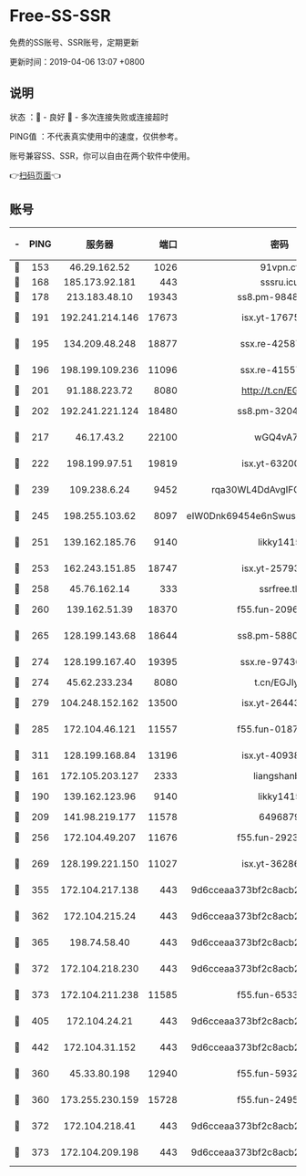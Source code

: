 # Free-SS-SSR

免费的SS账号、SSR账号，定期更新

更新时间：2019-04-06 13:07 +0800

## 说明

状态     ：🙂 - 良好 🙁 - 多次连接失败或连接超时

PING值   ：不代表真实使用中的速度，仅供参考。

账号兼容SS、SSR，你可以自由在两个软件中使用。

👉[扫码页面](https://liesauer.github.io/Free-SS-SSR/)👈

## 账号

|-|PING|服务器|端口|密码|加密方式|区域|
|:----:|:----:|:-----:|-----:|:----:|:----:|:----:|
|🙂|153|46.29.162.52|1026|91vpn.cf|rc4-md5|RU|
|🙂|168|185.173.92.181|443|sssru.icu|rc4-md5|RU|
|🙂|178|213.183.48.10|19343|ss8.pm-98489424|rc4-md5|RU|
|🙂|191|192.241.214.146|17673|isx.yt-17675026|aes-256-cfb|US|
|🙂|195|134.209.48.248|18877|ssx.re-42587403|aes-256-cfb|US|
|🙂|196|198.199.109.236|11096|ssx.re-41557165|aes-256-cfb|US|
|🙂|201|91.188.223.72|8080|http://t.cn/EGJIyrl|rc4-md5|RU|
|🙂|202|192.241.221.124|18480|ss8.pm-32044618|aes-256-cfb|US|
|🙂|217|46.17.43.2|22100|wGQ4vA7D|aes-256-gcm|RU|
|🙂|222|198.199.97.51|19819|isx.yt-63200254|aes-256-cfb|US|
|🙂|239|109.238.6.24|9452|rqa30WL4DdAvgIFG6Fs3znzTa|aes-256-cfb|FR|
|🙂|245|198.255.103.62|8097|eIW0Dnk69454e6nSwuspv9DmS201tQ0D|aes-256-cfb|US|
|🙂|251|139.162.185.76|9140|likky1415|aes-256-cfb|DE|
|🙂|253|162.243.151.85|18747|isx.yt-25793910|aes-256-cfb|US|
|🙂|258|45.76.162.14|333|ssrfree.tk|rc4|SG|
|🙂|260|139.162.51.39|18370|f55.fun-20968647|aes-256-cfb|SG|
|🙂|265|128.199.143.68|18644|ss8.pm-58805448|aes-256-cfb|SG|
|🙂|274|128.199.167.40|19395|ssx.re-97436053|aes-256-cfb|SG|
|🙂|274|45.62.233.234|8080|t.cn/EGJIyrl|rc4-md5|CA|
|🙂|279|104.248.152.162|13500|isx.yt-26443647|aes-256-cfb|SG|
|🙂|285|172.104.46.121|11557|f55.fun-01871509|aes-256-cfb|SG|
|🙂|311|128.199.168.84|13196|isx.yt-40938959|aes-256-cfb|SG|
|🙂|161|172.105.203.127|2333|liangshanbo|chacha20|JP|
|🙂|190|139.162.123.96|9140|likky1415|aes-256-cfb|JP|
|🙂|209|141.98.219.177|11578|6496879|chacha20|US|
|🙂|256|172.104.49.207|11676|f55.fun-29234040|aes-256-cfb|SG|
|🙂|269|128.199.221.150|11027|isx.yt-36286257|aes-256-cfb|SG|
|🙂|355|172.104.217.138|443|9d6cceaa373bf2c8acb22e60b6a58be6|aes-256-cfb|US|
|🙂|362|172.104.215.24|443|9d6cceaa373bf2c8acb22e60b6a58be6|aes-256-cfb|US|
|🙂|365|198.74.58.40|443|9d6cceaa373bf2c8acb22e60b6a58be6|aes-256-cfb|US|
|🙂|372|172.104.218.230|443|9d6cceaa373bf2c8acb22e60b6a58be6|aes-256-cfb|US|
|🙂|373|172.104.211.238|11585|f55.fun-65338054|aes-256-cfb|US|
|🙂|405|172.104.24.21|443|9d6cceaa373bf2c8acb22e60b6a58be6|aes-256-cfb|US|
|🙂|442|172.104.31.152|443|9d6cceaa373bf2c8acb22e60b6a58be6|aes-256-cfb|US|
|🙁|360|45.33.80.198|12940|f55.fun-59324256|aes-256-cfb|US|
|🙁|360|173.255.230.159|15728|f55.fun-24959941|aes-256-cfb|US|
|🙁|372|172.104.218.41|443|9d6cceaa373bf2c8acb22e60b6a58be6|aes-256-cfb|US|
|🙁|373|172.104.209.198|443|9d6cceaa373bf2c8acb22e60b6a58be6|aes-256-cfb|US|
